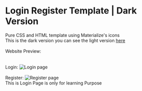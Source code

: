<h1>Login Register Template | Dark Version</h1>
Pure CSS and HTML template using Materialize's icons<br>
This is the dark version you can see the light version <a href="https://github.com/MrLolok/Login-Register-Light-Template/">here</a>
<br>
<br>
Website Preview:
<br><br><br>
Login:
<img src="https://image.prntscr.com/image/G-t2n0NTTkmIIQfbMxRpUA.png" title="Login page" />
<br><br>
Register:
<img src="https://image.prntscr.com/image/SILqa3UgRqaTBsYwfhrNUg.png" title="Register page" />
<br>
This is Login Page is only for learning Purpose<br>

